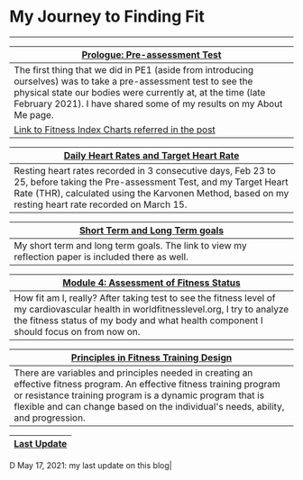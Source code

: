 # My Journey to Finding Fit
***

[Prologue: Pre-assessment Test](about.md) |
---------------------------------------------|
The first thing that we did in PE1 (aside from introducing ourselves) was to take a pre-assessment test to see the physical state our bodies were currently at, at the time (late February 2021). I have shared some of my results on my About Me page.|
[Link to Fitness Index Charts referred in the post](references.md) |

[Daily Heart Rates and Target Heart Rate](thr-andrecords.md) |
---------------------------------------------|
Resting heart rates recorded in 3 consecutive days, Feb 23 to 25, before taking the Pre-assessment Test, and my Target Heart Rate (THR), calculated using the Karvonen Method, based on my resting heart rate recorded on March 15. |

[Short Term and Long Term goals](goals.md) |
---------------------------------------------|
My short term and long term goals. The link to view my reflection paper is included there as well. |

[Module 4: Assessment of Fitness Status](module4.md) |
---------------------------------------------|
How fit am I, really? After taking test to see the fitness level of my cardiovascular health in worldfitnesslevel.org, I try to analyze the fitness status of my body and what health component I should focus on from now on. |

[Principles in Fitness Training Design](module5.md) |
---------------------------------------------|
There are variables and principles needed in creating an effective fitness program. An effective fitness training program or resistance training program is a dynamic program that is flexible and can change based on the individual's needs, ability, and progression.|

[Last Update](may17lastupdate.md) |
---------------------------------------------|
D
May 17, 2021: my last update on this blog|
